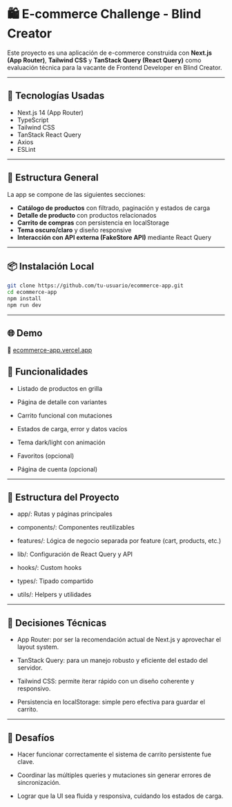 # 🛍️ E-commerce Challenge - Blind Creator

Este proyecto es una aplicación de e-commerce construida con **Next.js (App Router)**, **Tailwind CSS** y **TanStack Query (React Query)** como evaluación técnica para la vacante de Frontend Developer en Blind Creator.

---

## 🚀 Tecnologías Usadas

- Next.js 14 (App Router)
- TypeScript
- Tailwind CSS
- TanStack React Query
- Axios
- ESLint

---

## 🧱 Estructura General

La app se compone de las siguientes secciones:

- **Catálogo de productos** con filtrado, paginación y estados de carga
- **Detalle de producto** con productos relacionados
- **Carrito de compras** con persistencia en localStorage
- **Tema oscuro/claro** y diseño responsive
- **Interacción con API externa (FakeStore API)** mediante React Query

---

## 📦 Instalación Local

```bash
git clone https://github.com/tu-usuario/ecommerce-app.git
cd ecommerce-app
npm install
npm run dev
```
---

## 🌐 Demo
 🔗 [ecommerce-app.vercel.app](https://e-commerce-mu-silk-58.vercel.app/)

## 🎯 Funcionalidades
- Listado de productos en grilla

- Página de detalle con variantes

- Carrito funcional con mutaciones

- Estados de carga, error y datos vacíos

-  Tema dark/light con animación

-  Favoritos (opcional)

-  Página de cuenta (opcional)

---

## 📁 Estructura del Proyecto
- app/: Rutas y páginas principales

- components/: Componentes reutilizables

- features/: Lógica de negocio separada por feature (cart, products, etc.)

- lib/: Configuración de React Query y API

- hooks/: Custom hooks

- types/: Tipado compartido

- utils/: Helpers y utilidades

---

## 🧠 Decisiones Técnicas
- App Router: por ser la recomendación actual de Next.js y aprovechar el layout system.

- TanStack Query: para un manejo robusto y eficiente del estado del servidor.

- Tailwind CSS: permite iterar rápido con un diseño coherente y responsivo.

- Persistencia en localStorage: simple pero efectiva para guardar el carrito.

---

## 🤯 Desafíos
- Hacer funcionar correctamente el sistema de carrito persistente fue clave.

- Coordinar las múltiples queries y mutaciones sin generar errores de sincronización.

- Lograr que la UI sea fluida y responsiva, cuidando los estados de carga.
 
